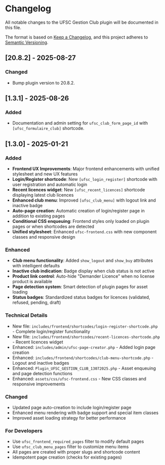 # Changelog

All notable changes to the UFSC Gestion Club plugin will be documented in this file.

The format is based on [Keep a Changelog](https://keepachangelog.com/en/1.0.0/),
and this project adheres to [Semantic Versioning](https://semver.org/spec/v2.0.0.html).

## [20.8.2] - 2025-08-27

### Changed
- Bump plugin version to 20.8.2.

## [1.3.1] - 2025-08-26

### Added
- Documentation and admin setting for `ufsc_club_form_page_id` with `[ufsc_formulaire_club]` shortcode.

## [1.3.0] - 2025-01-21

### Added
- **Frontend UX Improvements**: Major frontend enhancements with unified stylesheet and new UX features
- **Login/Register shortcode**: New `[ufsc_login_register]` shortcode with user registration and automatic login
- **Recent licences widget**: New `[ufsc_recent_licences]` shortcode displaying latest club licences
- **Enhanced club menu**: Improved `[ufsc_club_menu]` with logout link and inactive badge
- **Auto-page creation**: Automatic creation of login/register page in addition to existing pages
- **Conditional CSS enqueuing**: Frontend styles only loaded on plugin pages or when shortcodes are detected
- **Unified stylesheet**: Enhanced `ufsc-frontend.css` with new component classes and responsive design

### Enhanced
- **Club menu functionality**: Added `show_logout` and `show_buy` attributes with intelligent defaults
- **Inactive club indication**: Badge display when club status is not active
- **Product link control**: Auto-hide "Demander Licence" when no license product is available
- **Page detection system**: Smart detection of plugin pages for asset loading
- **Status badges**: Standardized status badges for licences (validated, refused, pending, draft)

### Technical Details
- New file: `includes/frontend/shortcodes/login-register-shortcode.php` - Complete login/register functionality
- New file: `includes/frontend/shortcodes/recent-licences-shortcode.php` - Recent licences widget
- Enhanced: `includes/admin/ufsc-page-creator.php` - Added login page creation
- Enhanced: `includes/frontend/shortcodes/club-menu-shortcode.php` - Logout and inactive badges
- Enhanced: `Plugin_UFSC_GESTION_CLUB_13072025.php` - Asset enqueuing and page detection functions
- Enhanced: `assets/css/ufsc-frontend.css` - New CSS classes and responsive improvements

### Changed
- Updated page auto-creation to include login/register page
- Enhanced menu rendering with badge support and special item classes
- Improved asset loading strategy for better performance

### For Developers
- Use `ufsc_frontend_required_pages` filter to modify default pages
- Use `ufsc_club_menu_pages` filter to customize menu items
- All pages are created with proper slugs and shortcode content
- Idempotent page creation (checks for existing pages)